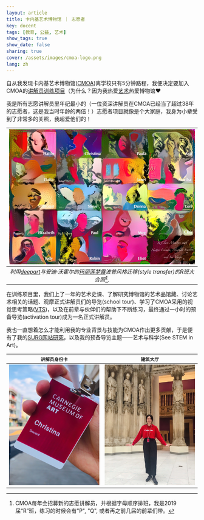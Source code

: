 ```yaml
---
layout: article
title: 卡内基艺术博物馆 ｜ 志愿者
key: docent
tags: [教育, 公益, 艺术]
show_tags: true
show_date: false
sharing: true
cover: /assets/images/cmoa-logo.png
lang: zh
---
```


自从我发现卡内基艺术博物馆([CMOA])离学校只有5分钟路程，我便决定要加入CMOA的[讲解员训练项目][docent]（为什么？因为我热爱[艺术][art]热爱博物馆:heart:

<!--more-->

我是所有志愿讲解员里年纪最小的（一位资深讲解员在CMOA已经当了超过38年的志愿者，这是我当时年龄的两倍！）志愿者项目就像是个大家庭，我身为小辈受到了非常多的关照，我超爱他们的！

| ![](/assets/images/cmoa-style.jpg) |
|:--:|
| *利用[deepart]与安迪·沃霍尔的[玛丽莲梦露][andy]波普风格迁移(style transfer)的R班大合照[^1].* |

在训练项目里，我们上了一年的艺术史课、了解研究博物馆的艺术品馆藏、讨论艺术相关的话题、观摩正式讲解员们的导览(school tour)、学习了CMOA采用的视觉思考策略([VTS])，以及在前辈与伙伴们的帮助下不断练习，最终通过一小时的预备导览(activation tour)成为一名正式讲解员。 

我也一直想着怎么才能利用我的专业背景与技能为CMOA作出更多贡献，于是便有了我的[SURG网站研究][project]，以及我的预备导览主题——艺术与科学(See STEM in Art)。

| `讲解员身份卡` | `建筑大厅`|
| ---- | ---- |
| ![](/assets/images/cmoa-badge.jpg) | ![](/assets/images/cmoa-me.jpg) |


[^1]: CMOA每年会招募新的志愿讲解员，并根据字母顺序排班，我是2019届“R”班，练习的时候会有"P", "Q", 或者再之前几届的前辈们带。

[art]: /zh_portfolio/8-art.html
[CMOA]: https://cmoa.org/
[deepart]: https://deepart.io/
[docent]: https://cmoa.org/join-give/docent/
[VTS]: https://vtshome.org/
[project]: /zh_research/2-cmoa-web.html
[andy]: https://www.artetrama.com/blogs/news/about-andy-warhols-sunday-b-morning-marilyn-monroe-series
